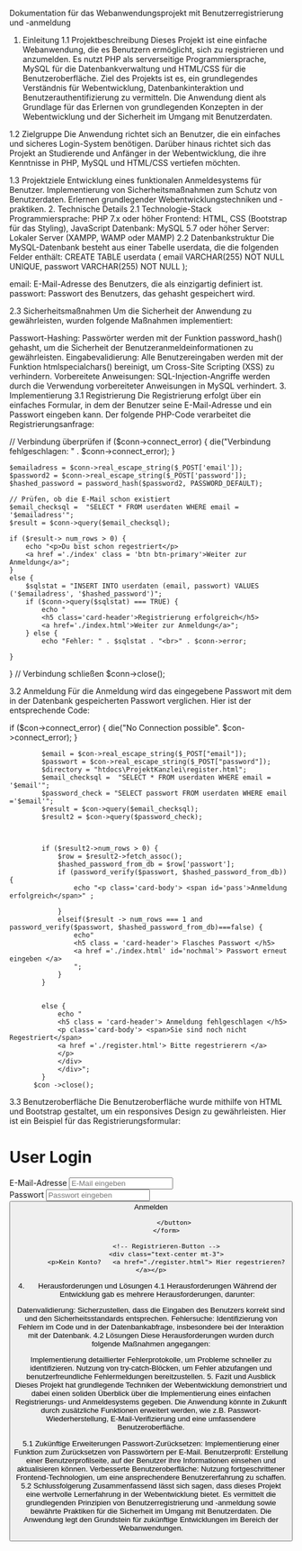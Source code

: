 Dokumentation für das Webanwendungsprojekt mit Benutzerregistrierung und -anmeldung
1. Einleitung
1.1 Projektbeschreibung
Dieses Projekt ist eine einfache Webanwendung, die es Benutzern ermöglicht, sich zu registrieren und anzumelden. Es nutzt PHP als serverseitige Programmiersprache, MySQL für die Datenbankverwaltung und HTML/CSS für die Benutzeroberfläche. Ziel des Projekts ist es, ein grundlegendes Verständnis für Webentwicklung, Datenbankinteraktion und Benutzerauthentifizierung zu vermitteln. Die Anwendung dient als Grundlage für das Erlernen von grundlegenden Konzepten in der Webentwicklung und der Sicherheit im Umgang mit Benutzerdaten.

1.2 Zielgruppe
Die Anwendung richtet sich an Benutzer, die ein einfaches und sicheres Login-System benötigen. Darüber hinaus richtet sich das Projekt an Studierende und Anfänger in der Webentwicklung, die ihre Kenntnisse in PHP, MySQL und HTML/CSS vertiefen möchten.

1.3 Projektziele
Entwicklung eines funktionalen Anmeldesystems für Benutzer.
Implementierung von Sicherheitsmaßnahmen zum Schutz von Benutzerdaten.
Erlernen grundlegender Webentwicklungstechniken und -praktiken.
2. Technische Details
2.1 Technologie-Stack
Programmiersprache: PHP 7.x oder höher
Frontend: HTML, CSS (Bootstrap für das Styling), JavaScript
Datenbank: MySQL 5.7 oder höher
Server: Lokaler Server (XAMPP, WAMP oder MAMP)
2.2 Datenbankstruktur
Die MySQL-Datenbank besteht aus einer Tabelle userdata, die die folgenden Felder enthält:
  CREATE TABLE userdata (
    email VARCHAR(255) NOT NULL UNIQUE,
    passwort VARCHAR(255) NOT NULL
);

email: E-Mail-Adresse des Benutzers, die als einzigartig definiert ist.
passwort: Passwort des Benutzers, das gehasht gespeichert wird.

2.3 Sicherheitsmaßnahmen
Um die Sicherheit der Anwendung zu gewährleisten, wurden folgende Maßnahmen implementiert:

Passwort-Hashing: Passwörter werden mit der Funktion password_hash() gehasht, um die Sicherheit der Benutzeranmeldeinformationen zu gewährleisten.
Eingabevalidierung: Alle Benutzereingaben werden mit der Funktion htmlspecialchars() bereinigt, um Cross-Site Scripting (XSS) zu verhindern.
Vorbereitete Anweisungen: SQL-Injection-Angriffe werden durch die Verwendung vorbereiteter Anweisungen in MySQL verhindert.
3. Implementierung
3.1 Registrierung
Die Registrierung erfolgt über ein einfaches Formular, in dem der Benutzer seine E-Mail-Adresse und ein Passwort eingeben kann. Der folgende PHP-Code verarbeitet die Registrierungsanfrage:


// Verbindung überprüfen
    if ($conn->connect_error) {
        die("Verbindung fehlgeschlagen: " . $conn->connect_error);
    }


    $emailadress = $conn->real_escape_string($_POST['email']);
    $password2 = $conn->real_escape_string($_POST['password']);
    $hashed_password = password_hash($password2, PASSWORD_DEFAULT); 

    // Prüfen, ob die E-Mail schon existiert
    $email_checksql =  "SELECT * FROM userdaten WHERE email = '$emailadress'";
    $result = $conn->query($email_checksql);

    if ($result-> num_rows > 0) {
        echo "<p>Du bist schon regestriert</p>
        <a href ='./index' class = 'btn btn-primary'>Weiter zur Anmeldung</a>";
    }
    else {
        $sqlstat = "INSERT INTO userdaten (email, passwort) VALUES ('$emailadress', '$hashed_password')";
        if ($conn->query($sqlstat) === TRUE) {
            echo "
            <h5 class='card-header'>Registrierung erfolgreich</h5>
            <a href='./index.html'>Weiter zur Anmeldung</a>";
        } else {
            echo "Fehler: " . $sqlstat . "<br>" . $conn->error;
      
    }
}
    // Verbindung schließen
    $conn->close();
    
3.2 Anmeldung
Für die Anmeldung wird das eingegebene Passwort mit dem in der Datenbank gespeicherten Passwort verglichen. Hier ist der entsprechende Code:

if ($con->connect_error) {
                die("No Connection possible". $con->connect_error); 
            }
        

            $email = $con->real_escape_string($_POST["email"]);
            $passwort = $con->real_escape_string($_POST["password"]);
            $directory = "htdocs\ProjektKanzlei\register.html";
            $email_checksql =  "SELECT * FROM userdaten WHERE email = '$email'";
            $password_check = "SELECT passwort FROM userdaten WHERE email ='$email'";
            $result = $con->query($email_checksql);
            $result2 = $con->query($password_check);
            
          

            if ($result2->num_rows > 0) {
                $row = $result2->fetch_assoc();
                $hashed_password_from_db = $row['passwort'];
                if (password_verify($passwort, $hashed_password_from_db)) {
                    echo "<p class='card-body'> <span id='pass'>Anmeldung erfolgreich</span>" ;
                    
                }
                elseif($result -> num_rows === 1 and password_verify($passwort, $hashed_password_from_db)===false) {
                    echo"
                    <h5 class = 'card-header'> Flasches Passwort </h5>
                    <a href ='./index.html' id='nochmal'> Passwort erneut eingeben </a>
                    "; 
                }
            }   

          
            else { 
                echo "
                <h5 class = 'card-header'> Anmeldung fehlgeschlagen </h5>
                <p class='card-body'> <span>Sie sind noch nicht Regestriert</span> 
                <a href ='./register.html'> Bitte regestrierern </a>
                </p>
                </div>
                </div>";
            }
          $con ->close();
3.3 Benutzeroberfläche
Die Benutzeroberfläche wurde mithilfe von HTML und Bootstrap gestaltet, um ein responsives Design zu gewährleisten. Hier ist ein Beispiel für das Registrierungsformular:

 <div id="card" class="card shadow p-3 mb-5 bg-white rounded">
        <div class="card-body">
            <h1 class="text-center mb-4">User Login</h1>
            <!-- Login Form -->
            <form action="save_data.php" method="POST" enctype="multipart/form-data">
                <!-- Email und Passwort Eingabe -->
                <div class="form-group mb-3">
                    <label for="inputEmail">E-Mail-Adresse</label>
                    <input type="email" class="form-control" name="email" placeholder="E-Mail eingeben">
                </div>
                <div class="form-group mb-3">
                    <label for="InputPassword">Passwort</label>
                    <input type="password" class="form-control" name="password" placeholder="Passwort eingeben">
                </div>
                <button type="submit" class="btn btn-primary w-100">Anmelden
            
                </button>
            </form>
            
            <!-- Registrieren-Button -->
            <div class="text-center mt-3">
            <p>Kein Konto?   <a href="./register.html"> Hier regestrieren?</a></p>

4. Herausforderungen und Lösungen
4.1 Herausforderungen
Während der Entwicklung gab es mehrere Herausforderungen, darunter:

Datenvalidierung: Sicherzustellen, dass die Eingaben des Benutzers korrekt sind und den Sicherheitsstandards entsprechen.
Fehlersuche: Identifizierung von Fehlern im Code und in der Datenbankabfrage, insbesondere bei der Interaktion mit der Datenbank.
4.2 Lösungen
Diese Herausforderungen wurden durch folgende Maßnahmen angegangen:

Implementierung detaillierter Fehlerprotokolle, um Probleme schneller zu identifizieren.
Nutzung von try-catch-Blöcken, um Fehler abzufangen und benutzerfreundliche Fehlermeldungen bereitzustellen.
5. Fazit und Ausblick
Dieses Projekt hat grundlegende Techniken der Webentwicklung demonstriert und dabei einen soliden Überblick über die Implementierung eines einfachen Registrierungs- und Anmeldesystems gegeben. Die Anwendung könnte in Zukunft durch zusätzliche Funktionen erweitert werden, wie z.B. Passwort-Wiederherstellung, E-Mail-Verifizierung und eine umfassendere Benutzeroberfläche.

5.1 Zukünftige Erweiterungen
Passwort-Zurücksetzen: Implementierung einer Funktion zum Zurücksetzen von Passwörtern per E-Mail.
Benutzerprofil: Erstellung einer Benutzerprofilseite, auf der Benutzer ihre Informationen einsehen und aktualisieren können.
Verbesserte Benutzeroberfläche: Nutzung fortgeschrittener Frontend-Technologien, um eine ansprechendere Benutzererfahrung zu schaffen.
5.2 Schlussfolgerung
Zusammenfassend lässt sich sagen, dass dieses Projekt eine wertvolle Lernerfahrung in der Webentwicklung bietet. Es vermittelt die grundlegenden Prinzipien von Benutzerregistrierung und -anmeldung sowie bewährte Praktiken für die Sicherheit im Umgang mit Benutzerdaten. Die Anwendung legt den Grundstein für zukünftige Entwicklungen im Bereich der Webanwendungen.
